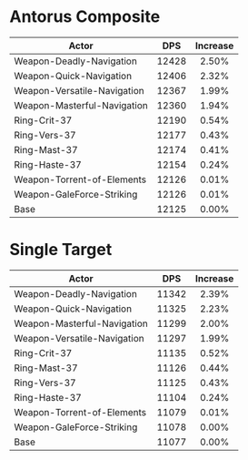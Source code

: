# Antorus Composite
| Actor | DPS | Increase |
|---|:---:|:---:|
|Weapon-Deadly-Navigation|12428|2.50%|
|Weapon-Quick-Navigation|12406|2.32%|
|Weapon-Versatile-Navigation|12367|1.99%|
|Weapon-Masterful-Navigation|12360|1.94%|
|Ring-Crit-37|12190|0.54%|
|Ring-Vers-37|12177|0.43%|
|Ring-Mast-37|12174|0.41%|
|Ring-Haste-37|12154|0.24%|
|Weapon-Torrent-of-Elements|12126|0.01%|
|Weapon-GaleForce-Striking|12126|0.01%|
|Base|12125|0.00%|

# Single Target
| Actor | DPS | Increase |
|---|:---:|:---:|
|Weapon-Deadly-Navigation|11342|2.39%|
|Weapon-Quick-Navigation|11325|2.23%|
|Weapon-Masterful-Navigation|11299|2.00%|
|Weapon-Versatile-Navigation|11297|1.99%|
|Ring-Crit-37|11135|0.52%|
|Ring-Mast-37|11126|0.44%|
|Ring-Vers-37|11125|0.43%|
|Ring-Haste-37|11104|0.24%|
|Weapon-Torrent-of-Elements|11079|0.01%|
|Weapon-GaleForce-Striking|11078|0.00%|
|Base|11077|0.00%|
